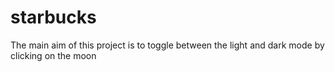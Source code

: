 # starbucks

The main aim of this project is to toggle between the light and dark mode by clicking on the moon
